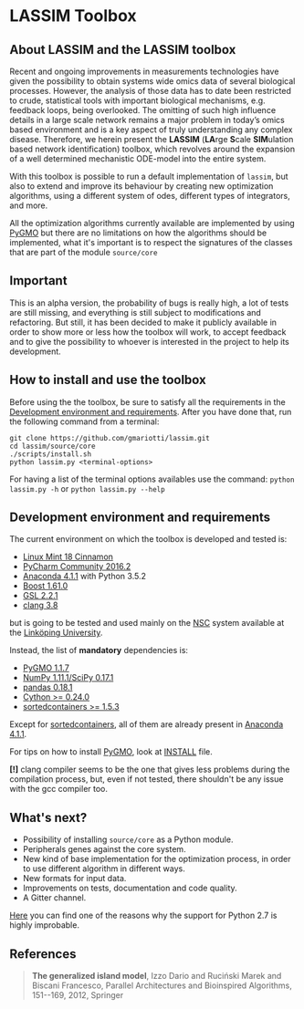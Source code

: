 LASSIM Toolbox
==============

About LASSIM and the LASSIM toolbox
-----------------------------------

Recent and ongoing improvements in measurements technologies have given the possibility 
to obtain systems wide omics data of several biological processes. However, the analysis of 
those data has to date been restricted to crude, statistical tools with important biological 
mechanisms, e.g. feedback loops, being overlooked. The omitting of such high influence details 
in a large scale network remains a major problem in today’s omics based environment and is a 
key aspect of truly understanding any complex disease. Therefore, we herein present the 
**LASSIM** (**LA**rge **S**cale **SIM**ulation based network identification) toolbox, which revolves around the 
expansion of a well determined mechanistic ODE-model into the entire system.

With this toolbox is possible to run a default implementation of `lassim`, but also to
extend and improve its behaviour by creating new optimization algorithms, using a different 
system of odes, different types of integrators, and more.

All the optimization algorithms currently available are implemented by using [PyGMO](http://esa.github.io/pygmo/index.html) but there 
are no limitations on how the algorithms should be implemented, what it's important is to respect
the signatures of the classes that are part of the module `source/core`

Important 
---------

This is an alpha version, the probability of bugs is really high, a lot of tests are still missing, and 
everything is still subject to modifications and refactoring. But still, it has been decided to make it
publicly available in order to show more or less how the toolbox will work, to accept feedback and
to give the possibility to whoever is interested in the project to help its development.

How to install and use the toolbox
----------------------------------
Before using the the toolbox, be sure to satisfy all the requirements in the [Development environment and requirements](#Development-environment-and-requirements). After you have done that, run the following command from a terminal:
```
git clone https://github.com/gmariotti/lassim.git
cd lassim/source/core
./scripts/install.sh
python lassim.py <terminal-options>
```

For having a list of the terminal options availables use the command:
`python lassim.py -h` or `python lassim.py --help`

Development environment and requirements
----------------------------------------
The current environment on which the toolbox is developed and tested is:

- [Linux Mint 18 Cinnamon](https://linuxmint.com/)
- [PyCharm Community 2016.2](https://www.jetbrains.com/pycharm/)
- [Anaconda 4.1.1](https://anaconda.org/) with Python 3.5.2
- [Boost 1.61.0](www.boost.org)
- [GSL 2.2.1](http://ftp.acc.umu.se/mirror/gnu.org/gnu/gsl/)
- [clang 3.8](http://clang.llvm.org/)

but is going to be tested and used mainly on the [NSC](https://www.nsc.liu.se) system available at the [Linköping University](http://liu.se/?l=en).

Instead, the list of **mandatory** dependencies is:

- [PyGMO 1.1.7](http://esa.github.io/pygmo/index.html)
- [NumPy 1.11.1/SciPy 0.17.1](http://www.scipy.org/)
- [pandas 0.18.1](http://pandas.pydata.org/)
- [Cython >= 0.24.0](http://cython.org/)
- [sortedcontainers >= 1.5.3](http://www.grantjenks.com/docs/sortedcontainers/)

Except for [sortedcontainers](http://www.grantjenks.com/docs/sortedcontainers/), all of them are already present in [Anaconda 4.1.1](https://anaconda.org/).

For tips on how to install [PyGMO](http://esa.github.io/pygmo/index.html), look at [INSTALL](INSTALL.md) file.

**[!]** clang compiler seems to be the one that gives less problems during the compilation process, 
but, even if not tested, there shouldn't be any issue with the gcc compiler too.

What's next?
------------

- Possibility of installing `source/core` as a Python module.
- Peripherals genes against the core system.
- New kind of base implementation for the optimization process, in order to use different algorithm 
in different ways.
- New formats for input data.
- Improvements on tests, documentation and code quality.
- A Gitter channel.

[Here](https://python3statement.github.io/) you can find one of the reasons why the support for Python 2.7 is highly improbable.

References
----------
> **The generalized island model**, Izzo Dario and Ruci&#324;ski Marek and Biscani Francesco, Parallel Architectures and Bioinspired Algorithms, 151--169, 2012, Springer 